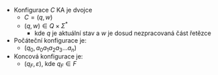 - Konfigurace $C$ KA je dvojce
	- $C = (q,w)$
	- $(q,w) \in Q \times \Sigma^*$
		- kde $q$ je aktuální stav a $w$ je dosud nezpracovaná část řetězce
- Počáteční konfigurace je:
	- $(q_0, a_0 a_1 a_2 a_3 ... a_n)$
- Koncová konfigurace je:
	- $(q_F, \varepsilon)$, kde $q_F \in F$